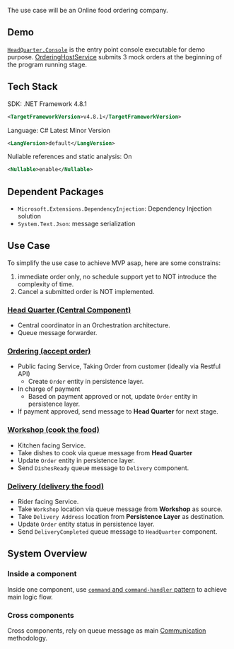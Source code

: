 The use case will be an Online food ordering company.
## Demo

[`HeadQuarter.Console`](../Src/HeadQuarter.Console/Program.cs) is the entry point console executable for demo purpose.
[OrderingHostService](../Src/Domain/Ordering/Ordering.Manager/OrderingHostService.cs) submits 3 mock orders at the beginning of the program running stage.
## Tech Stack

SDK: .NET Framework 4.8.1
```XML
<TargetFrameworkVersion>v4.8.1</TargetFrameworkVersion>
```

Language: C# Latest Minor Version
```XML
<LangVersion>default</LangVersion>
```

 Nullable references and static analysis: On
``` XML
<Nullable>enable</Nullable>
```

## Dependent Packages

- `Microsoft.Extensions.DependencyInjection`: Dependency Injection solution
- `System.Text.Json`: message serialization

## Use Case

To simplify the use case to achieve MVP asap, here are some constrains:
1. immediate order only, no schedule support yet to NOT introduce the complexity of time.
2. Cancel a submitted order is NOT implemented.
### [Head Quarter (Central Component)](./domain/Main-Component%20Head-Quarter.md)

- Central coordinator in an Orchestration architecture.
- Queue message forwarder.

### [Ordering (accept order)](./domain/Sub-Component%20Ordering.md)

- Public facing Service, Taking Order from customer (ideally via Restful API)
	- Create `Order` entity in persistence layer.
- In charge of payment
	- Based on payment approved or not, update `Order` entity in persistence layer.
- If payment approved, send message to **Head Quarter** for next stage.

### [Workshop (cook the food)](./domain/Sub-Component%20Workshop.md)

- Kitchen facing Service.
- Take dishes to cook via queue message from **Head Quarter**
- Update `Order` entity in persistence layer.
- Send `DishesReady` queue message to `Delivery` component.

### [Delivery (delivery the food)](./domain/Sub-Component%20Delivery.md)

- Rider facing Service.
- Take `Workshop`  location via queue message from **Workshop** as source.
- Take `Delivery Address` location from **Persistence Layer** as destination.
- Update `Order` entity status in persistence layer.
- Send `DeliveryCompleted` queue message to `HeadQuarter` component.

## System Overview

### Inside a component

Inside one component, use [`command` and `command-handler` pattern](./core/Command%20Handler%20Pattern.md) to achieve main logic flow.
### Cross components

Cross components, rely on queue message as main [Communication](./infrastructure/Communication.md) methodology.